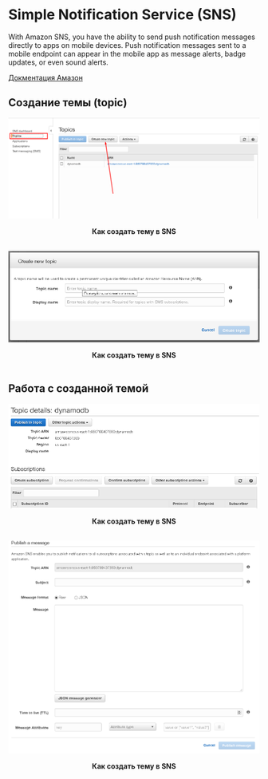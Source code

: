 # Simple Notification Service (SNS)

With Amazon SNS, you have the ability to send push notification messages directly to apps on mobile devices. Push notification messages sent to a mobile endpoint can appear in the mobile app as message alerts, badge updates, or even sound alerts.

[Докментация Амазон](https://docs.aws.amazon.com/sns/latest/dg/GettingStarted.html)

## Создание темы (topic)

![Как создать тему в SNS](../img/sns-create-topic-button.png)
<p>
<center><b>Как создать тему в SNS</b></center><br/>
</p>

![Для создание темы достаточно указать ее имя](../img/sns-creating-topic.png)
<p>
<center><b>Как создать тему в SNS</b></center><br/>
</p>

## Работа с созданной темой

![Для создание темы достаточно указать ее имя](../img/sns-topic-actions.png)
<p>
<center><b>Как создать тему в SNS</b></center><br/>
</p>

![Для создание темы достаточно указать ее имя](../img/sns-create-message.png)
<p>
<center><b>Как создать тему в SNS</b></center><br/>
</p>
